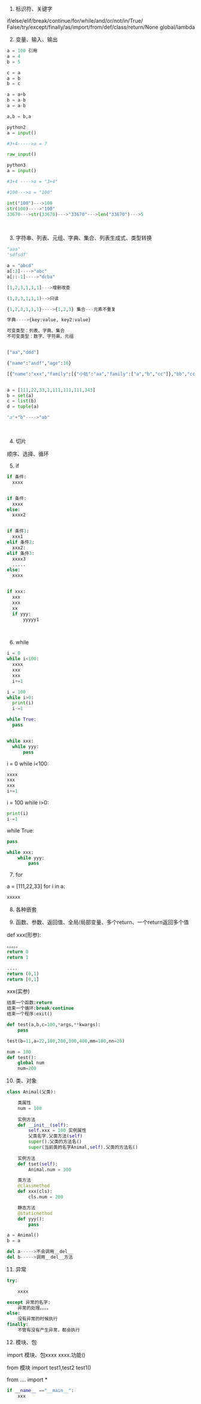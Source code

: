 1. 标识符、关键字

  if/else/elif/break/continue/for/while/and/or/not/in/True/
  False/try/except/finally/as/import/from/def/class/return/None
  global/lambda

2. 变量、输入、输出

  ```python
  a = 100 引用
  a = 4
  b = 5

  c = a
  a = b
  b = c

  a = a+b
  b = a-b
  a = a-b

  a,b = b,a

  python2
  a = input()

  #3+4----->a = 7

  raw_input()

  python3
  a = input()

  #3+4 ---->a = "3+4"

  #100--->a = "100"

  int("100")--->100
  str(100)---->"100"
  33670--->str(33670)--->"33670"--->len("33670")--->5
  ```

  ​

3. 字符串、列表、元组、字典、集合、列表生成式、类型转换

  ```python
  "aaa"
  'sdfsdf'

  a = "abcd"
  a[:3]---->"abc"
  a[::-1]---->"dcba"

  [1,2,3,1,1,1]--->增删改查

  (1,2,3,1,1,1)-->只读

  {1,2,3,1,1,1}---->{1,2,3} 集合---元素不重复

  字典---->{key:value, key2:value}

  可变类型：列表、字典、集合
  不可变类型：数字、字符串、元组


  ["aa","ddd"]

  {"name":"asdf","age":10}

  [{"name":"xxx","family":[{"小姑":"aa","family":["a","b","cc"]},"bb","ccc"]},{},{}]


  a = [111,22,33,1,111,111,111,343]
  b = set(a)
  c = list(b)
  d = tuple(a)

  "a"+"b"---->"ab"
  ```

  ​



4. 切片

顺序、选择、循环

5. if

  ```python
  if 条件:
  	xxxx


  if 条件:
  	xxxx
  else:
  	xxxx2


  if 条件1:
  	xxx1
  elif 条件2:
  	xxx2:
  elif 条件3:
  	xxxx3
  	.....
  else:
  	xxxx


  if xxx:
  	xxx
  	xxx
  	xx
  	if yyy:
  		yyyyy1
  ```

  ​


6. while

  ```python
  i = 0
  while i<100:
  	xxxx
  	xxx
  	xxx
  	i+=1

  i = 100
  while i>0:
  	print(i)
  	i-=1

  while True:
  	pass


  while xxx:
  	while yyy:
  		pass
  ```

  i = 0
  while i<100:
  ```python
  xxxx
  xxx
  xxx
  i+=1
  ```

  i = 100
  while i>0:
  ```python
  print(i)
  i-=1
  ```

  while True:
  ```python
  pass
  ```


```python
while xxx:
	while yyy:
		pass
```

7. for

  a = [111,22,33]
  for i in a:
  ```python
  xxxxx
  ```



8. 各种嵌套


9. 函数、参数、返回值、全局/局部变量、多个return、一个return返回多个值

  def xxx(形参):
  ```python
  。。。。。
  return 0
  return 1

  ....
  return (0,1)
  return [0,1]
  ```

  xxx(实参)



```python
结束一个函数:return
结束一个循环:break/continue
结束一个程序:exit()
```



```python
def test(a,b,c=100,*args,**kwargs):
	pass

test(b=11,a=22,100,200,300,400,mm=100,nn=20)
```


```python
num = 100
def test():
	global num
	num=200
```



10. 类、对象


```python
class Animal(父类):
```

```python
	类属性
	num = 100
	
	实例方法
	def __init__(self):
		self.xxx = 100 实例属性
		父类名字.父类方法(self)
		super().父类的方法名()
		super(当前类的名字Animal,self).父类的方法名()
	
	实例方法
	def tset(self):
		Animal.num = 300

	类方法
	@classmethod
	def xxx(cls):
		cls.num = 200

	静态方法
	@staticmethod
	def yyy():
		pass
```




```python
a = Animal()
b = a

del a----->不会调用__del__
del b----->调用__del__方法
```


11. 异常


```python
try:
```

```python
	xxxx
```

```python
except 异常的名字:
	异常的处理。。。。
else:
	没有异常的时候执行
finally:
	不管有没有产生异常，都会执行
```

12. 模块、包

   import 模块、包xxxx
   xxxx.功能()

   from 模块 import test1,test2
   test1()

   from .... import *


```python
if __name__ =="__main__":
	xxx
```



​	



